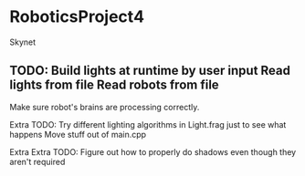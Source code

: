 # RoboticsProject4
Skynet



TODO:
  Build lights at runtime by user input
  Read lights from file
  Read robots from file
  ---
  Make sure robot's brains are processing correctly.
  
Extra TODO:
  Try different lighting algorithms in Light.frag just to see what happens
  Move stuff out of main.cpp
  
Extra Extra TODO:
  Figure out how to properly do shadows even though they aren't required
